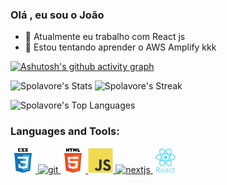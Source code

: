 ### Olá , eu sou o João 

- 🔭 Atualmente eu trabalho com React js
- 🌱 Estou tentando aprender o AWS Amplify kkk

[![Ashutosh's github activity graph](https://github-readme-activity-graph.cyclic.app/graph?username=Spolavore&bg_color=ffffff&color=f50000&line=9e4c4c&point=000000&area=true&hide_border=true)](https://github.com/ashutosh00710/github-readme-activity-graph)

![Spolavore's Stats](https://github-readme-stats.vercel.app/api?username=Spolavore&theme=onedark&show_icons=true&hide_border=true&count_private=true) ![Spolavore's Streak](https://github-readme-streak-stats.herokuapp.com/?user=Spolavore&theme=onedark&hide_border=true)

![Spolavore's Top Languages](https://github-readme-stats.vercel.app/api/top-langs/?username=Spolavore&theme=onedark&show_icons=true&hide_border=true&layout=compact)



<h3 align="left">Languages and Tools:</h3>
<p align="left"> <a href="https://www.w3schools.com/css/" target="_blank" rel="noreferrer">

<img src="https://raw.githubusercontent.com/devicons/devicon/master/icons/css3/css3-original-wordmark.svg" alt="css3" width="40" height="40"/> </a>              <a href="https://git-scm.com/" target="_blank" rel="noreferrer"> <img src="https://www.vectorlogo.zone/logos/git-scm/git-scm-icon.svg" alt="git" width="40" height="40"/> </a> <a href="https://www.w3.org/html/" target="_blank" rel="noreferrer"> <img src="https://raw.githubusercontent.com/devicons/devicon/master/icons/html5/html5-original-wordmark.svg" alt="html5" width="40" height="40"/> </a> <a href="https://developer.mozilla.org/en-US/docs/Web/JavaScript" target="_blank" rel="noreferrer"> <img src="https://raw.githubusercontent.com/devicons/devicon/master/icons/javascript/javascript-original.svg" alt="javascript" width="40" height="40"/> </a> <a href="https://nextjs.org/" target="_blank" rel="noreferrer"> <img src="https://cdn.worldvectorlogo.com/logos/nextjs-2.svg" alt="nextjs" width="40" height="40"/> </a> <a href="https://reactjs.org/" target="_blank" rel="noreferrer"> <img src="https://raw.githubusercontent.com/devicons/devicon/master/icons/react/react-original-wordmark.svg" alt="react" width="40" height="40"/> </a> </p>


